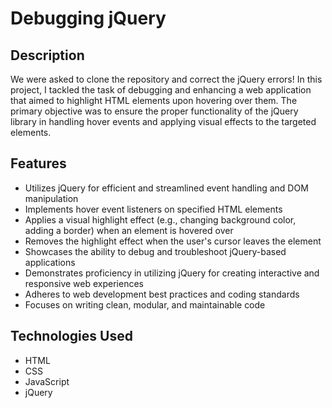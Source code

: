 # Debugging jQuery

## Description
We were asked to clone the repository and correct the jQuery errors!
In this project, I tackled the task of debugging and enhancing a web application that aimed to highlight HTML elements upon hovering over them. The primary objective was to ensure the proper functionality of the jQuery library in handling hover events and applying visual effects to the targeted elements.

## Features

- Utilizes jQuery for efficient and streamlined event handling and DOM manipulation
- Implements hover event listeners on specified HTML elements
- Applies a visual highlight effect (e.g., changing background color, adding a border) when an element is hovered over
- Removes the highlight effect when the user's cursor leaves the element
- Showcases the ability to debug and troubleshoot jQuery-based applications
- Demonstrates proficiency in utilizing jQuery for creating interactive and responsive web experiences
- Adheres to web development best practices and coding standards
- Focuses on writing clean, modular, and maintainable code

## Technologies Used

- HTML
- CSS
- JavaScript
- jQuery